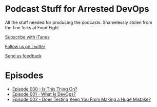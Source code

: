 Podcast Stuff for Arrested DevOps
=======

All the stuff needed for producing the podcasts. Shamelessly stolen from the fine folks at Food Fight


[Subscribe with iTunes](https://itunes.apple.com/us/podcast/arrested-devops/id773888088?mt=2)

[Follow us on Twitter](https://twitter.com/#!/arresteddevops)

[Send us feedback](mailto:show@arresteddevops.org)

Episodes
=================

* [Episode 000 - Is This Thing On?](http://arresteddevops.com/2013/12/04/episode-000-is-this-thing-on/)
* [Episode 001 - What Is DevOps?](http://arresteddevops.com/2013/12/05/episode-001-what-is-devops/)
* [Episode 002 - Does Testing Keep You From Making a Huge Mistake?](http://arresteddevops.com/2013/12/16/episode-002-does-testing-keeps-you-from-making-a-huge-mistake/)
